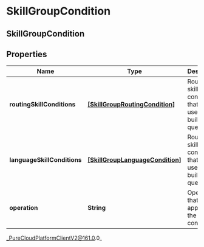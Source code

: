 # SkillGroupCondition

## SkillGroupCondition

## Properties

|Name | Type | Description | Notes|
|------------ | ------------- | ------------- | -------------|
| **routingSkillConditions** | [**[SkillGroupRoutingCondition]**](SkillGroupRoutingCondition) | Routing skill conditions that will be used for building the query | |
| **languageSkillConditions** | [**[SkillGroupLanguageCondition]**](SkillGroupLanguageCondition) | Routing skill conditions that will be used for building the query | |
| **operation** | **String** | Operator that will be applied to the conditions | |



_PureCloudPlatformClientV2@161.0.0_
